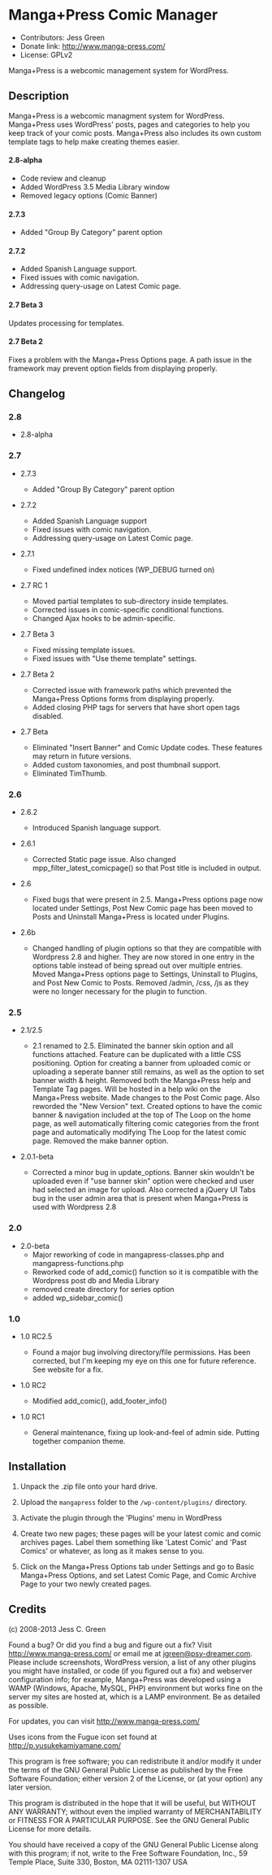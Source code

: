 # Manga+Press Comic Manager
* Contributors: Jess Green
* Donate link: http://www.manga-press.com/
* License: GPLv2

Manga+Press is a webcomic management system for WordPress.

## Description

Manga+Press is a webcomic managment system for WordPress. Manga+Press uses WordPress' posts, pages and categories to help you
keep track of your comic posts. Manga+Press also includes its own custom template tags to help make creating themes easier.

#### 2.8-alpha
   * Code review and cleanup
   * Added WordPress 3.5 Media Library window
   * Removed legacy options (Comic Banner)

#### 2.7.3
   * Added "Group By Category" parent option

#### 2.7.2
   * Added Spanish Language support.
   * Fixed issues with comic navigation.
   * Addressing query-usage on Latest Comic page.

#### 2.7 Beta 3
Updates processing for templates.

#### 2.7 Beta 2
Fixes a problem with the Manga+Press Options page. A path issue in the framework may prevent option fields from displaying properly.

## Changelog
### 2.8
   * 2.8-alpha

### 2.7
   * 2.7.3
      * Added "Group By Category" parent option

   * 2.7.2
      * Added Spanish Language support
      * Fixed issues with comic navigation.
      * Addressing query-usage on Latest Comic page.

   * 2.7.1
      * Fixed undefined index notices (WP_DEBUG turned on)

   * 2.7 RC 1
     * Moved partial templates to sub-directory inside templates.
     * Corrected issues in comic-specific conditional functions.
     * Changed Ajax hooks to be admin-specific.

   * 2.7 Beta 3
     * Fixed missing template issues.
     * Fixed issues with "Use theme template" settings.

   * 2.7 Beta 2
     * Corrected issue with framework paths which prevented the Manga+Press Options forms from displaying properly.
     * Added closing PHP tags for servers that have short open tags disabled.

   * 2.7 Beta
     * Eliminated "Insert Banner" and Comic Update codes. These features may return in future versions.
     * Added custom taxonomies, and post thumbnail support.
     * Eliminated TimThumb.

### 2.6

   * 2.6.2
     * Introduced Spanish language support.

   * 2.6.1
     * Corrected Static page issue. Also changed mpp_filter_latest_comicpage() so that Post title is included in output.

   * 2.6
     * Fixed bugs that were present in 2.5. Manga+Press options page now located under Settings, Post New Comic page has been
moved to Posts and Uninstall Manga+Press is located under Plugins.

   * 2.6b
     * Changed handling of plugin options so that they are compatible with Wordpress 2.8 and higher. They are now stored in one
entry in the options table instead of being spread out over multiple entries. Moved Manga+Press options page to Settings,
Uninstall to Plugins, and Post New Comic to Posts. Removed /admin, /css, /js as they were no longer necessary for the plugin to
function.

### 2.5

   * 2.1/2.5
     * 2.1 renamed to 2.5. Eliminated the banner skin option and all functions attached. Feature can be duplicated with a little
CSS positioning. Option for creating a banner from uploaded comic or uploading a seperate banner still remains, as well as the
option to set banner width & height. Removed both the Manga+Press help and Template Tag pages. Will be hosted in a help wiki on
the Manga+Press website. Made changes to the Post Comic page. Also reworded the "New Version" text. Created options to have the
comic banner & navigation included at the top of The Loop on the home page, as well automatically filtering comic categories from
the front page and automatically modifying The Loop for the latest comic page. Removed the make banner option.

   * 2.0.1-beta
     * Corrected a minor bug in update_options. Banner skin wouldn't be uploaded even if "use banner skin" option were checked and
user had selected an image for upload. Also corrected a jQuery UI Tabs bug in the user admin area that is present when Manga+Press
is used with Wordpress 2.8

### 2.0

   * 2.0-beta
     * Major reworking of code in mangapress-classes.php and mangapress-functions.php
     * Reworked code of add_comic() function so it is compatible with the Wordpress post db and Media Library
     * removed create directory for series option
     * added wp_sidebar_comic()

### 1.0

   * 1.0 RC2.5
     * Found a major bug involving directory/file permissions. Has been corrected, but I'm keeping my eye on this one for future
reference. See website for a fix.

   * 1.0 RC2
     * Modified add_comic(), add_footer_info()

   * 1.0 RC1
     * General maintenance, fixing up look-and-feel of admin side. Putting together companion theme.

## Installation

1. Unpack the .zip file onto your hard drive.

2. Upload the `mangapress` folder to the `/wp-content/plugins/` directory.

3. Activate the plugin through the 'Plugins' menu in WordPress

4. Create two new pages; these pages will be your latest comic and comic archives pages. Label them something like 'Latest Comic'
and 'Past Comics' or whatever, as long as it makes sense to you.

6. Click on the Manga+Press Options tab under Settings and go to Basic Manga+Press Options, and set Latest Comic Page, and Comic
Archive Page to your two newly created pages.

## Credits

(c) 2008-2013 Jess C. Green

Found a bug? Or did you find a bug and figure out a fix? Visit http://www.manga-press.com/ or email me at jgreen@psy-dreamer.com.
Please include screenshots, WordPress version, a list of any other plugins you might have installed, or code (if you figured out a
fix) and webserver configuration info; for example, Manga+Press was developed using a WAMP (Windows, Apache, MySQL, PHP)
environment but works fine on the server my sites are hosted at, which is a LAMP environment. Be as detailed as possible.

For updates, you can visit http://www.manga-press.com/

Uses icons from the Fugue icon set found at http://p.yusukekamiyamane.com/

This program is free software; you can redistribute it and/or modify it under the terms of the GNU General Public License as
published by the Free Software Foundation; either version 2 of the License, or (at your option) any later version.

This program is distributed in the hope that it will be useful, but WITHOUT ANY WARRANTY; without even the implied warranty of
MERCHANTABILITY or FITNESS FOR A PARTICULAR PURPOSE. See the GNU General Public License for more details.

You should have received a copy of the GNU General Public License along with this program; if not, write to the Free Software
Foundation, Inc., 59 Temple Place, Suite 330, Boston, MA 02111-1307 USA
